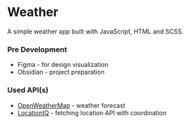 # Weather 
A simple weather app built with JavaScript, HTML and SCSS.


### Pre Development
- Figma - for design visualization
- Obsidian - project preparation

### Used API(s)
- [OpenWeatherMap](https://openweathermap.org/) - weather forecast
- [LocationIQ](https://locationiq.com/) - fetching location API with coordination

